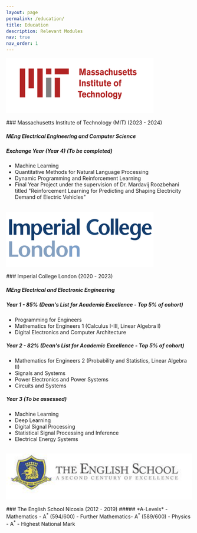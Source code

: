 ```yaml
---
layout: page
permalink: /education/
title: Education
description: Relevant Modules
nav: true
nav_order: 1
---
```

<p style="text-align: left"><img src="../assets/img/mit_resize.png"></p>
### Massachusetts Institute of Technology (MIT) (2023 - 2024)

##### *MEng Electrical Engineering and Computer Science*  

##### Exchange Year (Year 4) (To be completed)
- Machine Learning
- Quantitative Methods for Natural Language Processing
- Dynamic Programming and Reinforcement Learning
-  Final Year Project under the supervision of Dr. Mardavij Roozbehani
titled "Reinforcement Learning for Predicting and Shaping Electricity Demand of
Electric Vehicles"
<br/><br/>

<p style="text-align: left"><img src="../assets/img/imp_resize2.png"></p>
### Imperial College London (2020 - 2023)

##### *MEng Electrical and Electronic Engineering*  

##### Year 1 - 85% (Dean's List for Academic Excellence - Top 5% of cohort)
- Programming for Engineers
- Mathematics for Engineers 1 (Calculus I-III, Linear Algebra I)
- Digital Electronics and Computer Architecture

##### Year 2 - 82% (Dean's List for Academic Excellence - Top 5% of cohort)
- Mathematics for Engineers 2 (Probability and Statistics, Linear Algebra II)
- Signals and Systems
- Power Electronics and Power Systems
- Circuits and Systems

##### Year 3 (To be assessed)
- Machine Learning
- Deep Learning
- Digital Signal Processing
- Statistical Signal Processing and Inference
- Electrical Energy Systems
<br/><br/>

<p style="text-align: left"><img src="../assets/img/es_resize.png"></p>
### The English School Nicosia (2012 - 2019)
##### *A-Levels*
- Mathematics - A<sup>*</sup> (594/600)
- Further Mathematics- A<sup>*</sup> (589/600)
- Physics - A<sup>*</sup> - Highest National Mark
